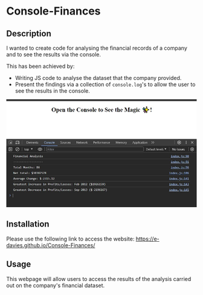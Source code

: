 # Console-Finances

## Description

I wanted to create code for analysing the financial records of a company and to see the results via the console.

This has been achieved by:
* Writing JS code to analyse the dataset that the company provided.
* Present the findings via a collection of `console.log`'s to allow the user to see the results in the console.

![screenshot of results in the console](./images/screenshot.JPG) 


## Installation

Please use the following link to access the website: https://e-davies.github.io/Console-Finances/

## Usage

This webpage will allow users to access the results of the analysis carried out on the company's financial dataset.  

